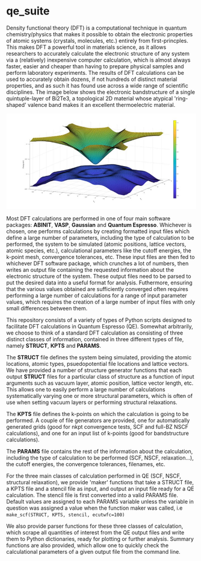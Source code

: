 # qe_suite
Density functional theory (DFT) is a computational technique in quantum chemistry/physics that makes it possible to obtain the electronic properties of atomic systems (crystals, molecules, etc.) entirely from first-princples. This makes DFT a powerful tool in materials science, as it allows researchers to accurately calculate the electronic structure of any system via a (relatively) inexpensive computer calculation, which is almost always faster, easier and cheaper than having to prepare physical samples and perform laboratory experiments. The results of DFT calculations can be used to accurately obtain dozens, if not hundreds of distinct material properties, and as such it has found use across a wide range of scientific disciplines. The image below shows the electronic bandstructure of a single quintuple-layer of Bi2Te3, a topological 2D material whose atypical 'ring-shaped' valence band makes it an excellent thermoelectric material. 

![](https://github.com/edmontoneuler/qe_suite/blob/master/ring_valence.jpg)

Most DFT calculations are performed in one of four main software packages: **ABINIT**, **VASP**, **Gaussian** and **Quantum Espresso**. 
Whichever is chosen, one performs calculations by creating formatted input files which define a large number of parameters, including the type of calculation to be performed, the system to be simulated (atomic positions, lattice vectors, atomic species, etc.), calculational parameters like the cutoff energies, the k-point mesh, convergence tolerances, etc. These input files are then fed to whichever DFT software package, which crunches a lot of numbers, then writes an output file containing the requested information about the electronic structure of the system. These output files need to be parsed to put the desired data into a useful format for analysis. Futhermore, ensuring that the various values obtained are sufficiently converged often requires performing a large number of calculations for a range of input parameter values, which requires the creation of a large number of input files with only small differences between them. 

This repository consists of a variety of types of Python scripts designed to facilitate DFT calculations in Quantum Espresso (QE). Somewhat arbitrarily, we choose to think of a standard DFT calculation as consisting of three distinct classes of information, contained in three different types of file, namely **STRUCT**, **KPTS** and **PARAMS**. 

The **STRUCT** file defines the system being simulated, providing the atomic locations, atomic types, psuedopotential file locations and lattice vectors. We have provided a number of structure generator functions that each output **STRUCT** files for a particular class of structure as a function of input arguments such as vacuum layer, atomic position, lattice vector length, etc. This allows one to easily perform a large number of calculations systematically varying one or more structural parameters, which is often of use when setting vacuum layers or performing structural relaxations. 

The **KPTS** file defines the k-points on which the calculation is going to be performed. A couple of file generators are provided, one for automatically generated grids (good for nkpt convergence tests, SCF and full-BZ NSCF calculations), and one for an input list of k-points (good for bandstructure calculations). 

The **PARAMS** file contains the rest of the information about the calculation, including the type of calculation to be performed (SCF, NSCF, relaxation...), the cutoff energies, the convergence tolerances, filenames, etc. 

For the three main classes of calculation performed in QE (SCF, NSCF, structural relaxation), we provide 'maker' functions that take a STRUCT file, a KPTS file and a stencil file as input, and output an input file ready for a QE calculation. The stencil file is first converted into a valid PARAMS file. Default values are assigned to each PARAMS variable unless the variable in question was assigned a value when the function maker was called, i.e `make_scf(STRUCT, KPTS, stencil, ecutwfc=100)`

We also provide parser functions for these three classes of calculation, which scrape all quantities of interest from the QE output files and write them to Python dictionaries, ready for plotting or further analysis. Summary functions are also provided, which allow one to quickly check the calculational parameters of a given output file from the command line. 
